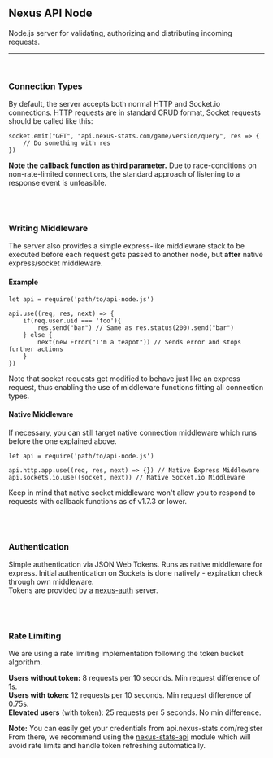 ## Nexus API Node
Node.js server for validating, authorizing and distributing incoming requests.
- - - -
<br>

### Connection Types
By default, the server accepts both normal HTTP and Socket.io connections. HTTP requests are in standard CRUD format, Socket requests should be called like this: <br>
```
socket.emit("GET", "api.nexus-stats.com/game/version/query", res => {
    // Do something with res
})
```
**Note the callback function as third parameter.** Due to race-conditions on non-rate-limited connections, the standard approach of listening to a response event is unfeasible.

<br>
<br>

### Writing Middleware
The server also provides a simple express-like middleware stack to be executed before each request gets passed to another node, but **after** native express/socket middleware.<br>

#### Example
```
let api = require('path/to/api-node.js')

api.use((req, res, next) => {
    if(req.user.uid === 'foo'){
        res.send("bar") // Same as res.status(200).send("bar")
    } else {
        next(new Error("I'm a teapot")) // Sends error and stops further actions
    }
})
```
Note that socket requests get modified to behave just like an express request, thus enabling the use of middleware functions fitting all connection types.

#### Native Middleware
If necessary, you can still target native connection middleware which runs before the one explained above.
```
let api = require('path/to/api-node.js')

api.http.app.use((req, res, next) => {}) // Native Express Middleware
api.sockets.io.use((socket, next)) // Native Socket.io Middleware
```
Keep in mind that native socket middleware won't allow you to respond to requests with callback functions as of v1.7.3 or lower.

<br>
<br>

### Authentication
Simple authentication via JSON Web Tokens. Runs as native middleware for express. Initial authentication on Sockets is done natively - expiration check through own middleware.<br>
Tokens are provided by a [nexus-auth](https://github.com/kaptard/nexus-auth) server.

<br>
<br>

### Rate Limiting
We are using a rate limiting implementation following the token bucket algorithm.<br>

**Users without token:** 8 requests per 10 seconds. Min request difference of 1s.<br>
**Users with token:** 12 requests per 10 seconds. Min request difference of 0.75s.<br>
**Elevated users** (with token): 25 requests per 5 seconds. No min difference.
<br>

**Note:** You can easily get your credentials from api.nexus-stats.com/register<br>
From there, we recommend using the [nexus-stats-api](https://github.com/kaptard/nexus-stats-api) module which will avoid rate limits and handle token refreshing automatically.